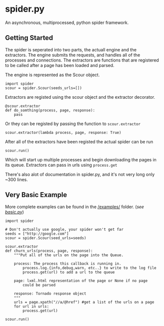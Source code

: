 spider.py
============

An asynchronous, multiprocessed, python spider framework.

## Getting Started

The spider is seperated into two parts, the actuall engine and the extractors.
The engine submits the requests, and handles all of the processes and 
connections. The extractors are functions that are registered to be called
after a page has been loaded and parsed.

The engine is represented as the Scour object.

	import spider
	scour = spider.Scour(seeds_urls=[])

Extractors are registed using the scour object and the extractor decorator.

	@scour.extractor
	def do_somthing(process, page, response):
		pass

Or they can be registed by passing the function to `scour.extractor`
	
	scour.extractor(lambda process, page, response: True)

After all of the extractors have been registed the actual spider can be run

	scour.run()

Which will start up multiple processes and begin downloading the pages in
its queue. Extractors can pass in urls using `process.get`

There's also alot of documentation in spider.py, and it's not very long
only ~300 lines.

## Very Basic Example

More complete examples can be found in the [/examples/][2] folder. (*see [basic.py][1]*)

	import spider
	
	# Don't actually use google, your spider won't get far
	seeds = ["http://google.com"]
	scour = spider.Scour(seed_urls=seeds)

	scour.extractor
	def churn_urls(process, page, response):
		"""Put all of the urls on the page into the Queue.
		
		process: The process this callback is running in.
			process.log.{info,debug,warn, etc..} to write to the log file
			process.get(url) to add a url to the queue

		page: lxml.html representation of the page or None if no page 
			could be parsed

		response: Tornado response object
		"""
		urls = page.xpath("//a/@href") #get a list of the urls on a page
		for url in urls:
			process.get(url)

	scour.run()

  [1]: https://github.com/Joshkunz/spider.py/blob/master/examples/basic.py	"basic.py"
  [2]: https://github.com/Joshkunz/spider.py/blob/master/examples			"/examples/"
